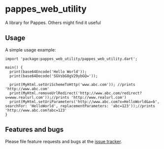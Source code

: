 # pappes_web_utility

A library for Pappes.  Others might find it useful

## Usage

A simple usage example:

    import 'package:pappes_web_utility/pappes_web_utility.dart';

    main() {
      print(base64Encode('Hello World'));
      print(base64Decode('SGVsbG8gV29ybGQ='));
      
      print(MyHtml.setUriSchemeToHttp('www.abc.com')); //prints 'http://www.abc.com'
      print(MyHtml.removeUrlRedirect('http://www.abc.com/redirect?u=www.realurl.com'));//prints 'http://www.realurl.com')
      print(MyHtml.setUriParameters('http://www.abc.com?x=HelloWorld&a=b', searchFor: 'HelloWorld', replacementParameters: 'abc=123'));//prints 'http://www.abc.com?abc=123'
    }

## Features and bugs

Please file feature requests and bugs at the [issue tracker][tracker].

[tracker]: https://github.com/pappes/aarvark/issues
